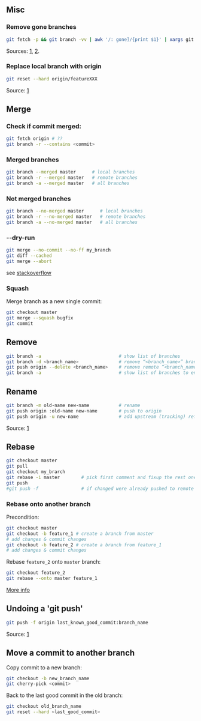 ## Misc

### Remove gone branches
```bash
git fetch -p && git branch -vv | awk '/: gone]/{print $1}' | xargs git branch -D
```
Sources: [1](https://stackoverflow.com/a/59912825/5575527), [2](https://stackoverflow.com/a/38404202/5575527).

### Replace local branch with origin
```bash
git reset --hard origin/featureXXX
```
Source: [1](https://stackoverflow.com/a/9210705/5575527)

## Merge
### Check if commit merged:
```bash
git fetch origin # ??
git branch -r --contains <commit>
```
### Merged branches
```bash
git branch --merged master      # local branches
git branch -r --merged master   # remote branches
git branch -a --merged master   # all branches
```
### Not merged branches
```bash
git branch --no-merged master      # local branches
git branch -r --no-merged master   # remote branches
git branch -a --no-merged master   # all branches
```
### --dry-run
```bash
git merge --no-commit --no-ff my_branch
git diff --cached
git merge --abort
```
see [stackoverflow](https://stackoverflow.com/questions/501407/is-there-a-git-merge-dry-run-option)

### Squash

Merge branch as a new single commit:
```bash
git checkout master
git merge --squash bugfix
git commit
```

## Remove

```bash
git branch -a                             # show list of branches
git branch -d <branch_name>               # remove “<branch_name>” branch locally
git push origin --delete <branch_name>    # remove remote “<branch_name>” branch
git branch -a                             # show list of branches to ensure “<branch_name>” is removed
```

## Rename
```bash
git branch -m old-name new-name           # rename
git push origin :old-name new-name        # push to origin
git push origin -u new-name               # add upstream (tracking) reference
```
Source: [1](https://stackoverflow.com/a/40034426/5575527)

## Rebase

```bash
git checkout master
git pull
git checkout my_brarch
git rebase -i master        # pick first comment and fixup the rest ones
git push
#git push -f                # if changed were already pushed to remote
```

### Rebase onto another branch

Precondition:
```bash
git checkout master
git checkout -b feature_1 # create a branch from master
# add changes & commit changes
git checkout -b feature_2 # create a branch from feature_1
# add changes & commit changes
```
Rebase `feature_2` onto `master` branch: 
```bash
git checkout feature_2
git rebase --onto master feature_1
```
[More info](https://git-scm.com/book/en/v2/Git-Branching-Rebasing#_more_interesting_rebases)

## Undoing a 'git push'
```bash
git push -f origin last_known_good_commit:branch_name
```
Source: [1](https://stackoverflow.com/questions/1270514/undoing-a-git-push)

## Move a commit to another branch

Copy commit to a new branch:
```bash
git checkout -b new_branch_name
git cherry-pick <commit>
```
Back to the last good commit in the old branch:
```bash
git checkout old_branch_name
git reset --hard <last_good_commit>
```